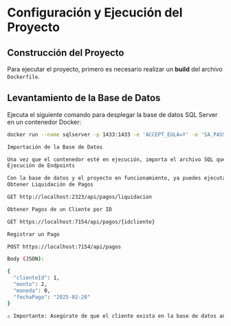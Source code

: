 # Configuración y Ejecución del Proyecto

## Construcción del Proyecto
Para ejecutar el proyecto, primero es necesario realizar un **build** del archivo `Dockerfile`.

## Levantamiento de la Base de Datos
Ejecuta el siguiente comando para desplegar la base de datos SQL Server en un contenedor Docker:

```sh
docker run --name sqlserver -p 1433:1433 -e 'ACCEPT_EULA=Y' -e 'SA_PASSWORD=Lem0nCode!' -d mcr.microsoft.com/mssql/server:2022-latest

Importación de la Base de Datos

Una vez que el contenedor esté en ejecución, importa el archivo SQL que se encuentra dentro del proyecto.
Ejecución de Endpoints

Con la base de datos y el proyecto en funcionamiento, ya puedes ejecutar los siguientes endpoints:
Obtener Liquidación de Pagos

GET http://localhost:2323/api/pagos/liquidacion

Obtener Pagos de un Cliente por ID

GET https://localhost:7154/api/pagos/{idcliente}

Registrar un Pago

POST https://localhost:7154/api/pagos 

Body (JSON):

{
  "clienteId": 1,
  "monto": 2,
  "moneda": 0,
  "fechaPago": "2025-02-20"
}

⚠️ Importante: Asegúrate de que el cliente exista en la base de datos antes de realizar una solicitud al endpoint, de lo contrario, la operación no funcionará.
